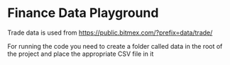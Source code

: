 # Finance Data Playground

Trade data is used from https://public.bitmex.com/?prefix=data/trade/

For running the code you need to create a folder called data in the root of the project and place the appropriate CSV file in it
